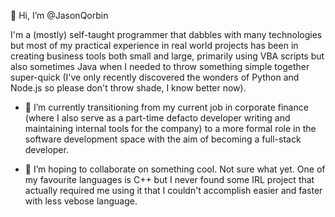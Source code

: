 👋 Hi, I’m @JasonQorbin

I'm a (mostly) self-taught programmer that dabbles with many technologies but most of my practical experience in real world projects has been in creating business tools both small and large, primarily using VBA scripts but also sometimes Java when I needed to throw something simple together super-quick (I've only recently discovered the wonders of Python and Node.js so please don't throw shade, I know better now).

- 🌱 I’m currently transitioning from my current job in corporate finance (where I also serve as a part-time defacto developer writing and maintaining internal tools for the company) to a more formal role in the software development space with the aim of becoming a full-stack developer.

- 💞️ I’m hoping to collaborate on something cool. Not sure what yet. One of my favourite languages is C++ but I never found some IRL project that actually required me using it that I couldn't accomplish easier and faster with less vebose language.


<!---
JasonQorbin/JasonQorbin is a ✨ special ✨ repository because its `README.md` (this file) appears on your GitHub profile.
You can click the Preview link to take a look at your changes.
--->
